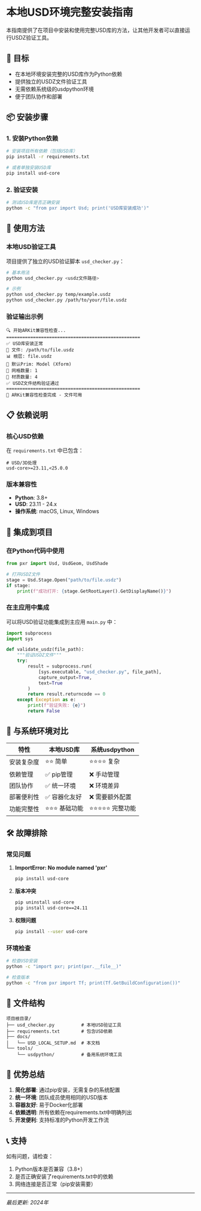 # 本地USD环境完整安装指南

本指南提供了在项目中安装和使用完整USD库的方法，让其他开发者可以直接运行USDZ验证工具。

## 🎯 目标

- 在本地环境安装完整的USD库作为Python依赖
- 提供独立的USDZ文件验证工具
- 无需依赖系统级的usdpython环境
- 便于团队协作和部署

## 📦 安装步骤

### 1. 安装Python依赖

```bash
# 安装项目所有依赖（包括USD库）
pip install -r requirements.txt

# 或者单独安装USD库
pip install usd-core
```

### 2. 验证安装

```bash
# 测试USD库是否正确安装
python -c "from pxr import Usd; print('USD库安装成功')"
```

## 🔧 使用方法

### 本地USD验证工具

项目提供了独立的USD验证脚本 `usd_checker.py`：

```bash
# 基本用法
python usd_checker.py <usdz文件路径>

# 示例
python usd_checker.py temp/example.usdz
python usd_checker.py /path/to/your/file.usdz
```

### 验证输出示例

```
🔍 开始ARKit兼容性检查...
==================================================
✅ USD库安装正常
📁 文件: /path/to/file.usdz
📊 根层: file.usdz
🎯 默认Prim: Model (Xform)
🔺 网格数量: 1
🎨 材质数量: 4
✅ USDZ文件结构验证通过
==================================================
🎉 ARKit兼容性检查完成 - 文件可用
```

## 📋 依赖说明

### 核心USD依赖

在 `requirements.txt` 中已包含：

```
# USD/3D处理
usd-core>=23.11,<25.0.0
```

### 版本兼容性

- **Python**: 3.8+
- **USD**: 23.11 - 24.x
- **操作系统**: macOS, Linux, Windows

## 🚀 集成到项目

### 在Python代码中使用

```python
from pxr import Usd, UsdGeom, UsdShade

# 打开USDZ文件
stage = Usd.Stage.Open("path/to/file.usdz")
if stage:
    print(f"成功打开: {stage.GetRootLayer().GetDisplayName()}")
```

### 在主应用中集成

可以将USD验证功能集成到主应用 `main.py` 中：

```python
import subprocess
import sys

def validate_usdz(file_path):
    """验证USDZ文件"""
    try:
        result = subprocess.run(
            [sys.executable, "usd_checker.py", file_path],
            capture_output=True,
            text=True
        )
        return result.returncode == 0
    except Exception as e:
        print(f"验证失败: {e}")
        return False
```

## 🔄 与系统环境对比

| 特性 | 本地USD库 | 系统usdpython |
|------|-----------|---------------|
| 安装复杂度 | ⭐⭐ 简单 | ⭐⭐⭐⭐ 复杂 |
| 依赖管理 | ✅ pip管理 | ❌ 手动管理 |
| 团队协作 | ✅ 统一环境 | ❌ 环境差异 |
| 部署便利性 | ✅ 容器化友好 | ❌ 需要额外配置 |
| 功能完整性 | ⭐⭐⭐ 基础功能 | ⭐⭐⭐⭐⭐ 完整功能 |

## 🛠️ 故障排除

### 常见问题

1. **ImportError: No module named 'pxr'**
   ```bash
   pip install usd-core
   ```

2. **版本冲突**
   ```bash
   pip uninstall usd-core
   pip install usd-core==24.11
   ```

3. **权限问题**
   ```bash
   pip install --user usd-core
   ```

### 环境检查

```bash
# 检查USD安装
python -c "import pxr; print(pxr.__file__)"

# 检查版本
python -c "from pxr import Tf; print(Tf.GetBuildConfiguration())"
```

## 📁 文件结构

```
项目根目录/
├── usd_checker.py          # 本地USD验证工具
├── requirements.txt        # 包含USD依赖
├── docs/
│   └── USD_LOCAL_SETUP.md  # 本文档
└── tools/
    └── usdpython/          # 备用系统环境工具
```

## 🎉 优势总结

1. **简化部署**: 通过pip安装，无需复杂的系统配置
2. **统一环境**: 团队成员使用相同的USD版本
3. **容器友好**: 易于Docker化部署
4. **依赖透明**: 所有依赖在requirements.txt中明确列出
5. **开发便利**: 支持标准的Python开发工作流

## 📞 支持

如有问题，请检查：
1. Python版本是否兼容（3.8+）
2. 是否正确安装了requirements.txt中的依赖
3. 网络连接是否正常（pip安装需要）

---

*最后更新: 2024年*